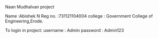 
Naan Mudhalvan project

Name :Abishek N
Reg no. :731121104004
college : Government College of Engineering,Erode.

To login in project:
username : Admin
password : Admin123
